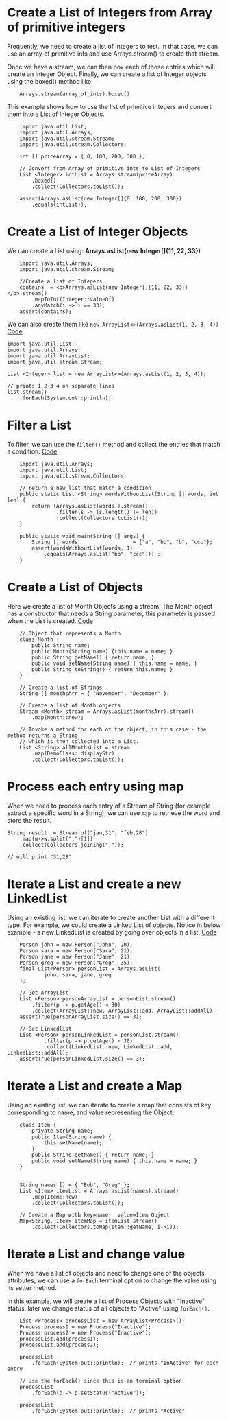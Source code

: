 # Create a List of Integers from Array of primitive integers

Frequently, we need to create a list of Integers to test. In that case, we can use an array of primitive ints and use Arrays.stream() to create that stream.

Once we have a stream, we can then box each of those entries which will create an Integer Object. Finally, we can create a list of Integer objects using the boxed() method like:

        Arrays.stream(array_of_ints).boxed()

This example shows how to use the list of primitive integers and convert them into a List of Integer Objects.

        import java.util.List;
        import java.util.Arrays;
        import java.util.stream.Stream;
        import java.util.stream.Collectors;
        
        int [] priceArray = { 0, 100, 200, 300 };
        
        // Convert from Array of primitive ints to List of Integers
        List <Integer> intList = Arrays.stream(priceArray)
            .boxed()
            .collect(Collectors.toList());
        
        assert(Arrays.asList(new Integer[]{0, 100, 200, 300})
            .equals(intList));
        

# Create a List of Integer Objects

We can create a List using:  **Arrays.asList(new Integer[]{11, 22, 33})**  

        import java.util.Arrays;
        import java.util.stream.Stream;
        
        //Create a list of Integers
        contains  = <b>Arrays.asList(new Integer[]{11, 22, 33})</b>.stream()
            .mapToInt(Integer::valueOf)
            .anyMatch(i -> i == 33);
        assert(contains);
        
We can also create them like `new ArrayList<>(Arrays.asList(1, 2, 3, 4))`
[Code](../JavaExamples/src/main/java/com/sandbox/ConstructListDemo.java)

    import java.util.List;
    import java.util.Arrays;
    import java.util.ArrayList;
    import java.util.stream.Stream;

    List <Integer> list = new ArrayList<>(Arrays.asList(1, 2, 3, 4));
        
    // prints 1 2 3 4 on separate lines
    list.stream()
        .forEach(System.out::println);

# Filter a List

To filter, we can use the `filter()` method and collect the entries that match a condition.
[Code](../JavaExamples/src/main/java/com/codingbat/ap1/WordsWithoutList.java)

        
        import java.util.Arrays;
        import java.util.List;
        import java.util.stream.Collectors;
        
        // return a new list that match a condition
        public static List <String> wordsWithoutList(String [] words, int len) {
            return (Arrays.asList(words)).stream()
                    .filter(s -> (s.length() != len))
                    .collect(Collectors.toList());
        }
        
        public static void main(String [] args) {
            String [] words                  = {"a", "bb", "b", "ccc"};
            assert(wordsWithoutList(words, 1)
                .equals(Arrays.asList("bb", "ccc"))) ; 
        }
        

# Create a List of Objects

Here we create a list of Month Objects using a stream. The Month object has a constructor that needs a String parameter, this parameter is passed when the List is created.
[Code](../JavaExamples/src/main/java/com/sandbox/ExecMethodForEachDemo.java)

        
        // Object that represents a Month
        class Month {
            public String name;
            public Month(String name) {this.name = name; }
            public String getName() { return name; }
            public void setName(String name) { this.name = name; }
            public String toString() { return this.name; }
        }
        
        // Create a list of Strings
        String [] monthsArr = { "November", "December" };
        
        // Create a list of Month objects
        Stream <Month> stream = Arrays.asList(monthsArr).stream()
            .map(Month::new);
        
        // Invoke a method for each of the object, in this case - the method returns a String
        // which is then collected into a List.
        List <String> allMonthsList = stream
            .map(DemoClass::displayStr)
            .collect(Collectors.toList());
        
        
# Process each entry using map  <a name="map01"></a>
When we need to process each entry of a Stream of String (for example extract a specific word in a String), we can use `map` to retrieve the word and store the result.

    String result  = Stream.of("jan,31", "feb,28")
        .map(w->w.split(",")[1])
        .collect(Collectors.joining(","));
        
    // will print "31,28"    
    

# Iterate a List and create a new LinkedList
Using an existing list, we can iterate to create another List with a different type. For example, we could create a Linked List of objects. Notice in below example - a new LinkedList is created by going over objects in a list.
[Code](../JavaExamples/src/main/java/com/sandbox/java8/CollectorExercise07.java)

        Person john = new Person("John", 20);
        Person sara = new Person("Sara", 21);
        Person jane = new Person("Jane", 21);
        Person greg = new Person("Greg", 35);
        final List<Person> personList = Arrays.asList(
                john, sara, jane, greg
        );
        
        // Get ArrayList
        List <Person> personArrayList = personList.stream()
            .filter(p -> p.getAge() < 30)
            .collect(ArrayList::new, ArrayList::add, ArrayList::addAll);        
        assertTrue(personArrayList.size() == 3);
        
        // Get Linkedlist
        List <Person> personLinkedList = personList.stream()
                .filter(p -> p.getAge() < 30)
                .collect(LinkedList::new, LinkedList::add, LinkedList::addAll);
        assertTrue(personLinkedList.size() == 3);
        

# Iterate a List and create a Map
Using an existing list, we can iterate to create a map that consists of key corresponding to name, and value representing the Object.

        class Item {
            private String name;
            public Item(String name) {
                this.setName(name);
            }
            public String getName() { return name; }
            public void setName(String name) { this.name = name; }
        }
        
        
        String names [] = { "Bob", "Greg" };
        List <Item> itemList = Arrays.asList(names).stream()
            .map(Item::new)
            .collect(Collectors.toList());
        
        // Create a Map with key=name,  value=Item Object
        Map<String, Item> itemMap = itemList.stream()
            .collect(Collectors.toMap(Item::getName, i->i));
        
# Iterate a List and change value
When we have a list of objects and need to change one of the objects attributes, we can use a `forEach` terminal option to change the value using its setter method.

In this example, we will create a list of Process Objects with "Inactive" status, later we change status of all objects to "Active" using `forEach()`.

        List <Process> processList = new ArrayList<Process>();
        Process process1 = new Process("Inactive");
        Process process2 = new Process("Inactive");
        processList.add(process1);
        processList.add(process2);
        
        processList
            .forEach(System.out::println);  // prints "InActive" for each entry
        
        // use the forEach() since this is an terminal option
        processList
            .forEach(p -> p.setStatus("Active"));
            
        processList
            .forEach(System.out::println);  // prints "Active"
        

